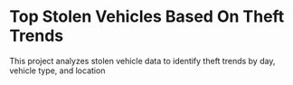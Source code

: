# Top Stolen Vehicles Based On Theft Trends
This project analyzes stolen vehicle data to identify theft trends by day, vehicle type, and location
